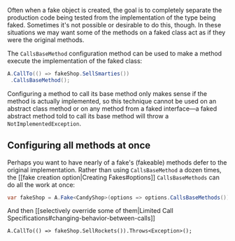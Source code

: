 Often when a fake object is created, the goal is to completely separate the production code being tested from the implementation of the type being faked. Sometimes it's not possible or desirable to do this, though. In these situations we may want some of the methods on a faked class act as if they were the original methods.

The `CallsBaseMethod` configuration method can be used to make a method execute the implementation of the faked class:

```csharp
A.CallTo(() => fakeShop.SellSmarties())
 .CallsBaseMethod();
```

Configuring a method to call its base method only makes sense if the method is actually implemented, so this technique cannot be used on an abstract class method or on any method from a faked interface—a faked abstract method told to call its base method will throw a `NotImplementedException`.

## Configuring all methods at once

Perhaps you want to have nearly of a fake's (fakeable) methods defer to the original implementation. Rather than using `CallsBaseMethod` a dozen times, the [[fake creation option|Creating Fakes#options]] `CallsBaseMethods` can do all the work at once:

```csharp
var fakeShop = A.Fake<CandyShop>(options => options.CallsBaseMethods());
```

And then [[selectively override some of them|Limited Call Specifications#changing-behavior-between-calls]]

```chsharp
A.CallTo(() => fakeShop.SellRockets()).Throws<Exception>();
```
